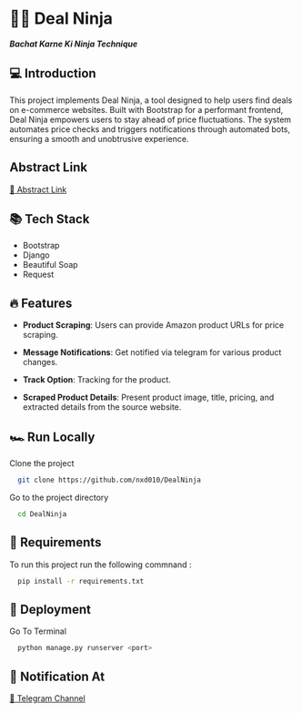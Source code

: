 # 🐱‍👤 Deal Ninja 


***Bachat Karne Ki Ninja Technique***


## 💻 Introduction

This project implements Deal Ninja, a tool designed to help users find deals on e-commerce websites. Built with Bootstrap for a performant frontend, Deal Ninja empowers users to stay ahead of price fluctuations. The system automates price checks and triggers notifications through automated bots, ensuring a smooth and unobtrusive experience.

## Abstract Link

[📖 Abstract Link](https://drive.google.com/file/d/15mqIQodZuMYAFsk1KcXkNxyL3bOJDC66/view?usp=drive_link)


## 📚 Tech Stack

- Bootstrap
- Django
- Beautiful Soap
- Request


## 🔥 Features

- **Product Scraping**: Users can provide Amazon product URLs for price scraping.

- **Message Notifications**:  Get notified via telegram for various product changes.

- **Track Option**: Tracking for the product.

- **Scraped Product Details**: Present product image, title, pricing, and extracted details from the source website.




## 🏎️ Run Locally

Clone the project

```bash
  git clone https://github.com/nxd010/DealNinja
```

Go to the project directory

```bash
  cd DealNinja
```

## 📀 Requirements 

To run this project run the following commnand : 


```bash
  pip install -r requirements.txt
```

## 🚀 Deployment 

Go To Terminal 
```bash
  python manage.py runserver <port>
```



## 🔔 Notification At

[🤖 Telegram Channel](https://t.me/+93aUMqAF655kMTM1)







